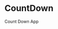 # CountDown
 Count Down App
          
                            
                                                                                                                                                        
                                                                                                         
                                                                                                         
                                                                                                  
                                                                                       
                                                           
                                       
                                 
           
         
          
